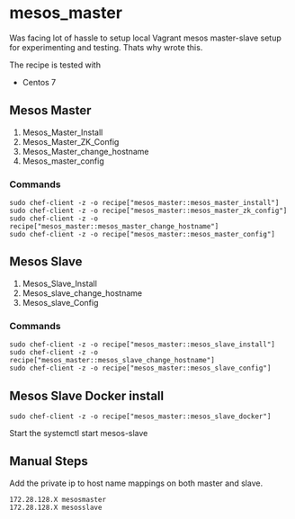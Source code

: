 # mesos_master

Was facing lot of hassle to setup local Vagrant mesos master-slave setup for experimenting and testing. Thats why wrote this.

The recipe is tested with
- Centos 7

## Mesos Master

1. Mesos_Master_Install
2. Mesos_Master_ZK_Config
3. Mesos_Master_change_hostname
4. Mesos_master_config


### Commands

```
sudo chef-client -z -o recipe["mesos_master::mesos_master_install"]
sudo chef-client -z -o recipe["mesos_master::mesos_master_zk_config"]
sudo chef-client -z -o recipe["mesos_master::mesos_master_change_hostname"]
sudo chef-client -z -o recipe["mesos_master::mesos_master_config"]

```

## Mesos Slave

1. Mesos_Slave_Install
2. Mesos_slave_change_hostname
3. Mesos_slave_Config


### Commands
```
sudo chef-client -z -o recipe["mesos_master::mesos_slave_install"]
sudo chef-client -z -o recipe["mesos_master::mesos_slave_change_hostname"]
sudo chef-client -z -o recipe["mesos_master::mesos_slave_config"]

```

## Mesos Slave Docker install

```
sudo chef-client -z -o recipe["mesos_master::mesos_slave_docker"]
```

Start the systemctl start mesos-slave


## Manual Steps

Add the private ip to host name mappings on both master and slave.

```
172.28.128.X mesosmaster
172.28.128.X mesosslave
```
